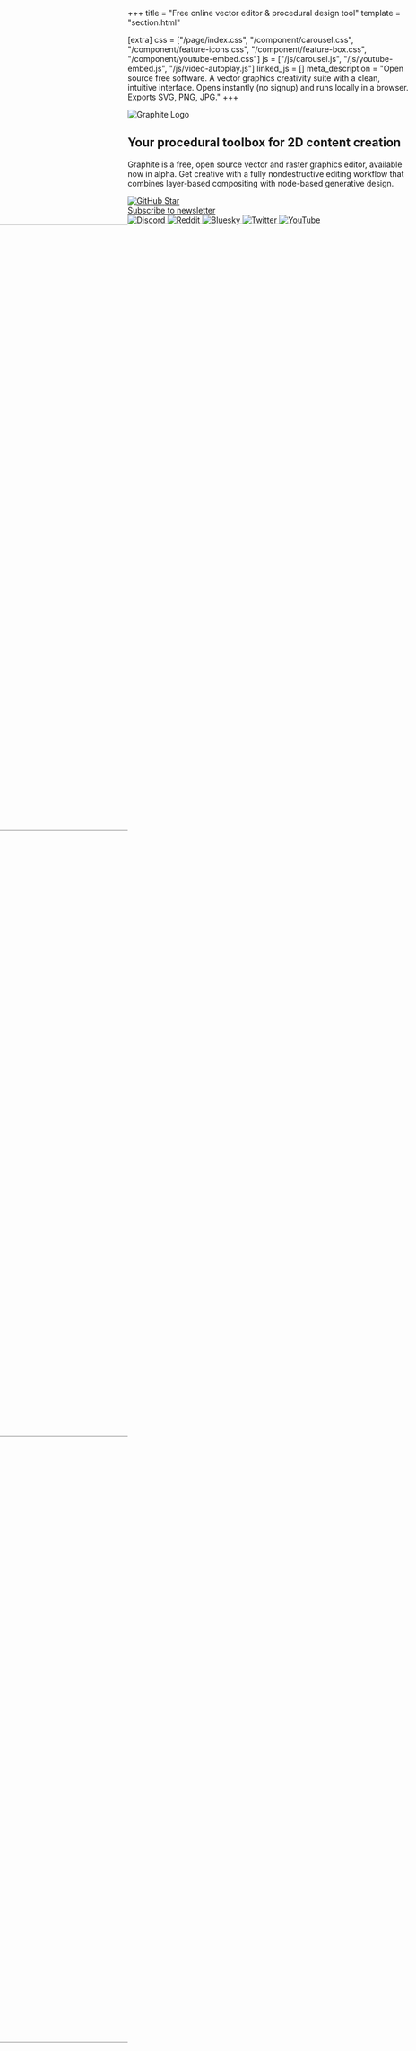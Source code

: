 +++
title = "Free online vector editor & procedural design tool"
template = "section.html"

[extra]
css = ["/page/index.css", "/component/carousel.css", "/component/feature-icons.css", "/component/feature-box.css", "/component/youtube-embed.css"]
js = ["/js/carousel.js", "/js/youtube-embed.js", "/js/video-autoplay.js"]
linked_js = []
meta_description = "Open source free software. A vector graphics creativity suite with a clean, intuitive interface. Opens instantly (no signup) and runs locally in a browser. Exports SVG, PNG, JPG."
+++

<!-- replacements::text_balancer() -->

<!-- ▛ LOGO ▜ -->
<section id="logo">
<div class="block">
	<img src="https://static.graphite.rs/logos/graphite-logotype-color.svg" alt="Graphite Logo" />
</div>
</section>
<!-- ▙ LOGO ▟ -->

<!-- ▛ TAGLINE ▜ -->
<section id="tagline">
<div class="block">

<h1 class="balance-text">Your <span>procedural</span> toolbox for 2D content creation</h1>

<p class="balance-text">Graphite is a free, open source vector and raster graphics editor, available now in alpha. Get creative with a fully nondestructive editing workflow that combines layer-based compositing with node-based generative design.</p>

</div>
</section>
<!-- ▙ TAGLINE ▟ -->
<!--                -->
<!-- ▛ QUICK LINKS ▜ -->
<section id="quick-links" data-quick-links>

<div class="call-to-action-buttons">
	<a href="https://github.com/GraphiteEditor/Graphite" class="button github-stars">
		<img src="https://static.graphite.rs/icons/github.svg" alt="GitHub" />
		<span class="arrow">Star</span>
		<div data-github-stars></div>
	</a>
	<a href="#newsletter" class="button arrow">Subscribe to newsletter</a>
</div>
<div class="social-media-buttons">
	<a href="https://discord.graphite.rs" target="_blank">
		<img src="https://static.graphite.rs/icons/discord__2.svg" alt="Discord" />
	</a>
	<a href="https://www.reddit.com/r/graphite/" target="_blank">
		<img src="https://static.graphite.rs/icons/reddit__3.svg" alt="Reddit" />
	</a>
	<a href="https://bsky.app/profile/graphiteeditor.bsky.social" target="_blank">
		<img src="https://static.graphite.rs/icons/bluesky.svg" alt="Bluesky" />
	</a>
	<a href="https://twitter.com/graphiteeditor" target="_blank">
		<img src="https://static.graphite.rs/icons/twitter.svg" alt="Twitter" />
	</a>
	<a href="https://www.youtube.com/@GraphiteEditor" target="_blank">
		<img src="https://static.graphite.rs/icons/youtube.svg" alt="YouTube" />
	</a>
</div>

</section>

<script>
(async () => {
	const element = document.querySelector("[data-github-stars]");
	try {
		const response = await fetch("https://api.github.com/repos/graphiteeditor/graphite?per_page=1");
		const json = await response.json();
		const stars = parseInt(json.stargazers_count);
		if (!stars) throw new Error();
		let quantity = stars.toLocaleString("en-US");
		element.innerText = quantity;
		// Force repaint to work around Safari bug <https://bugs.webkit.org/show_bug.cgi?id=286403> (remove this and its data attribute when the bug is fixed and widely deployed)
		document.querySelector("[data-quick-links]").style.transform = "scale(1)";
	} catch {
		element.remove();
	}
})();
</script>
<!-- ▙ QUICK LINKS ▟ -->

<!-- ▛ SCREENSHOTS ▜ -->
<section id="screenshots" class="carousel window-size-1" data-carousel data-carousel-jostle-hint>

<div class="carousel-slide" data-carousel-slide>
	<img src="https://static.graphite.rs/content/index/gui-mockup-nodes__8.avif" onerror="this.onerror = null; this.src = this.src.replace('.avif', '.png')" alt="" style="transform: translateX(-100%)" data-carousel-image />
	<!-- Above is a copy of the last -->
	<img onerror="this.onerror = null; this.src = this.src.replace('.avif', '.png')" alt="" style="transform: translateX(-100%)" data-carousel-image width="1920" height="1080" loading="lazy" src="https://static.graphite.rs/content/index/gui-demo-painted-dreams__3.avif" />
	<img onerror="this.onerror = null; this.src = this.src.replace('.avif', '.png')" alt="" style="transform: translateX(-100%)" data-carousel-image width="1920" height="1080" loading="lazy" src="https://static.graphite.rs/content/index/magazine-page-layout__2.avif" />
	<img onerror="this.onerror = null; this.src = this.src.replace('.avif', '.png')" alt="" style="transform: translateX(-100%)" data-carousel-image width="1920" height="1080" loading="lazy" src="https://static.graphite.rs/content/index/gui-demo-node-graph-isometric-fountain.avif" />
	<img onerror="this.onerror = null; this.src = this.src.replace('.avif', '.png')" alt="" style="transform: translateX(-100%)" data-carousel-image width="1920" height="1080" loading="lazy" src="https://static.graphite.rs/content/index/gui-demo-fractal__3.avif" />
	<img onerror="this.onerror = null; this.src = this.src.replace('.avif', '.png')" alt="" style="transform: translateX(-100%)" data-carousel-image width="1920" height="1080" loading="lazy" src="https://static.graphite.rs/content/index/gui-mockup-nodes__8.avif" />
	<!-- Below is a copy of the first -->
	<img src="https://static.graphite.rs/content/index/gui-demo-painted-dreams__3.avif" onerror="this.onerror = null; this.src = this.src.replace('.avif', '.png')" alt="" style="transform: translateX(-100%)" data-carousel-image />
</div>

<div class="carousel-slide torn left" data-carousel-slide-torn-left></div>
<div class="carousel-slide torn right" data-carousel-slide-torn-right></div>

<div class="screenshot-details">

<div class="carousel-controls">

<button class="direction prev" data-carousel-prev aria-label="Move to previous screenshot">

<svg width="40" height="40" viewBox="0 0 40 40" xmlns="http://www.w3.org/2000/svg">

<path d="M20,0C8.95,0,0,8.95,0,20c0,11.05,8.95,20,20,20c11.05,0,20-8.95,20-20C40,8.95,31.05,0,20,0z M20,38c-9.93,0-18-8.07-18-18S10.07,2,20,2s18,8.07,18,18S29.93,38,20,38z" />
<polygon points="24.71,10.71 23.29,9.29 12.59,20 23.29,30.71 24.71,29.29 15.41,20" />

</svg>

</button>
<button class="dot active" data-carousel-dot aria-label="Move to screenshot 1"></button>
<button class="dot" data-carousel-dot aria-label="Move to screenshot 2"></button>
<button class="dot" data-carousel-dot aria-label="Move to screenshot 3"></button>
<button class="dot" data-carousel-dot aria-label="Move to screenshot 4"></button>
<button class="dot" data-carousel-dot aria-label="Move to screenshot 5"></button>
<button class="direction next" data-carousel-next aria-label="Move to next screenshot">

<svg width="40" height="40" viewBox="0 0 40 40" xmlns="http://www.w3.org/2000/svg">

<path d="M20,0C8.95,0,0,8.95,0,20c0,11.05,8.95,20,20,20c11.05,0,20-8.95,20-20C40,8.95,31.05,0,20,0z M20,38c-9.93,0-18-8.07-18-18S10.07,2,20,2s18,8.07,18,18S29.93,38,20,38z" />
<polygon points="16.71,9.29 15.29,10.71 24.59,20 15.29,29.29 16.71,30.71 27.41,20" />

</svg>

</button>

</div>
<div class="screenshot-description">

<p data-carousel-description class="active">
	<a href="https://editor.graphite.rs/#demo/painted-dreams"><em>Painted Dreams</em></a> — Made using nondestructive boolean operations and procedural polka dot patterns
</p>
<p data-carousel-description>
	Design for a magazine spread, a preview of the upcoming focus on desktop publishing
</p>
<p data-carousel-description>
	<a href="https://editor.graphite.rs/#demo/isometric-fountain"><em>Isometric Fountain</em></a> — All layer stacks are represented, under the hood, by a nondestructive node graph
</p>
<p data-carousel-description>
	Mandelbrot fractal filled with a noise pattern, procedurally generated and infinitely scalable
</p>
<p data-carousel-description>
	Coming soon: this user interface mockup shows the raster image editing features planned for 2025
</p>

</div>

</div>
</section>
<!-- ▙ SCREENSHOTS ▟ -->
<!--                 -->
<!-- ▛ OVERVIEW ▜ -->
<section id="overview" class="feature-box-outer">
<div class="feature-box-inner">

<div class="block">

<h1 class="feature-box-header">Software overview</h1>

---

<!-- As a new entrant to the open source digital content creation landscape, Graphite has a unique formula for success: -->

Starting life as a vector editor, Graphite is evolving into a generalized, all-in-one graphics toolbox that's built more like a game engine than a conventional creative app. The editor's tools wrap its node graph core, providing user-friendly workflows for vector, raster, and beyond.

</div>
<div class="block workflows">

## One app to rule them all

Stop jumping between programs. Upcoming tools will make Graphite a first-class content creation suite for many workflows, including:

<div class="feature-icons stacked no-background">
	<div class="feature-icon">
		<img class="atlas" style="--atlas-index: 12" src="https://static.graphite.rs/icons/icon-atlas-features__2.png" alt="" />
		<span>Graphic Design</span>
	</div>
	<div class="feature-icon">
		<img class="atlas" style="--atlas-index: 17" src="https://static.graphite.rs/icons/icon-atlas-features__2.png" alt="" />
		<span>Motion Graphics</span>
	</div>
	<div class="feature-icon">
		<img class="atlas" style="--atlas-index: 13" src="https://static.graphite.rs/icons/icon-atlas-features__2.png" alt="" />
		<span>Image Editing</span>
	</div>
	<div class="feature-icon">
		<img class="atlas" style="--atlas-index: 14" src="https://static.graphite.rs/icons/icon-atlas-features__2.png" alt="" />
		<span>Digital Painting</span>
	</div>
	<div class="feature-icon">
		<img class="atlas" style="--atlas-index: 15" src="https://static.graphite.rs/icons/icon-atlas-features__2.png" alt="" />
		<span>Page Layout & Print</span>
	</div>
	<div class="feature-icon">
		<img class="atlas" style="--atlas-index: 16" src="https://static.graphite.rs/icons/icon-atlas-features__2.png" alt="" />
		<span>VFX Compositing</span>
	</div>
</div>

</div>
<div class="diptych">

<div class="block">

## Current features

<div class="feature-icons">
	<div class="feature-icon">
		<img class="atlas" style="--atlas-index: 0" src="https://static.graphite.rs/icons/icon-atlas-features__2.png" alt="" />
		<span>Vector editing tools</span>
	</div>
	<div class="feature-icon">
		<img class="atlas" style="--atlas-index: 10" src="https://static.graphite.rs/icons/icon-atlas-features__2.png" alt="" />
		<span>Procedural workflow for graphic design</span>
	</div>
	<div class="feature-icon">
		<img class="atlas" style="--atlas-index: 8" src="https://static.graphite.rs/icons/icon-atlas-features__2.png" alt="" />
		<span>Node-based layers</span>
	</div>
	<div class="feature-icon">
		<img class="atlas" style="--atlas-index: 3" src="https://static.graphite.rs/icons/icon-atlas-features__2.png" alt="" />
		<span>Forever free and open source</span>
	</div>
</div>

Presently, Graphite is a lightweight offline web app with features primarily oriented around procedural vector graphics editing.

</div>
<div class="block">

## Upcoming features

<div class="feature-icons">
	<div class="feature-icon">
		<img class="atlas" style="--atlas-index: 4" src="https://static.graphite.rs/icons/icon-atlas-features__2.png" alt="" />
		<span>All-in-one creative tool for all things 2D</span>
	</div>
	<div class="feature-icon">
		<img class="atlas" style="--atlas-index: 5" src="https://static.graphite.rs/icons/icon-atlas-features__2.png" alt="" />
		<span>Fully-featured raster manipulation</span>
	</div>
	<div class="feature-icon">
		<img class="atlas" style="--atlas-index: 7" src="https://static.graphite.rs/icons/icon-atlas-features__2.png" alt="" />
		<span>Windows/Mac/Linux native apps + web</span>
	</div>
	<div class="feature-icon">
		<img class="atlas" style="--atlas-index: 6" src="https://static.graphite.rs/icons/icon-atlas-features__2.png" alt="" />
		<span>Live collaborative editing</span>
	</div>
</div>

<a href="/features#roadmap" class="button arrow">Roadmap</a>

</div>

</div>
<div class="block">

## Desktop-first and web-ready

Where's the download? The web app is [currently live](https://editor.graphite.rs) and desktop apps for Windows, Mac, and Linux should be available in 2025.

Graphite is designed principally as a professional desktop application that is also accessible in a browser for quick, casual usage. It's built for speed with (nearly) no JavaScript. And regardless of platform, your work runs locally and privately on your own hardware. There is no server.

<a href="https://github.com/GraphiteEditor/Graphite/issues/2535" target="_blank">Engineering the tech</a> for a native app distributed across three new platforms takes extra time. That's why supporting the web platform, which keeps up-to-date and reaches all devices, has been the initial target. For now, you can <a href="https://support.google.com/chrome/answer/9658361" target="_blank">install the app as a PWA</a> for a desktop-like experience.

Once it's ready to shine, Graphite's code architecture is structured to deliver native performance for your graphically intensive workloads on desktop platforms and very low overhead on the web thanks to WebAssembly and WebGPU, new high-performance browser technologies.

</div>

</div>
</section>
<!-- ▙ OVERVIEW ▟ -->
<!--                  -->
<!-- ▛ PROCEDURALISM ▜ -->
<section id="proceduralism" class="feature-box-outer">
<div class="feature-box-inner">

<div class="block">

<h1 class="feature-box-header">The power of proceduralism</h1>

---

Graphite is the first and only graphic design package built for procedural editing — where everything you make is nondestructive.

</div>

<div class="diptych red-dress">

<div class="block video-background">
	<video loop muted playsinline disablepictureinpicture disableremoteplayback data-auto-play preload="none" poster="https://static.graphite.rs/content/index/procedural-demo-red-dress-poster.avif">
		<source src="https://static.graphite.rs/content/index/procedural-demo-red-dress.webm" type="video/webm" />
		<source src="https://static.graphite.rs/content/index/procedural-demo-red-dress.mp4" type="video/mp4" />
	</video>
</div>

<div class="block description">

<h1 class="feature-box-header balance-text">Explore parametric possibilities</h1>

Save hours on tedious alterations and make better creative choices. Graphite lets you iterate rapidly by adjusting node parameters instead of individual elements.

Scatter circles with just a couple nodes...  
Want them denser? Bigger? Those are sliders.  
Want a different placement area? Just tweak the path.

<a href="https://editor.graphite.rs/#demo/red-dress">Open this artwork</a> and give it a try yourself.

</div>

</div>
<div class="diptych leaves">

<div class="block description">

<h1 class="feature-box-header balance-text">Mix and morph anything</h1>

Nondestructive editing means every decision is tied to a parameter you can adjust later on. Use Graphite to interpolate between any states just by dragging value sliders.

Blend across color schemes. Morph shapes before they're scattered around the canvas. The options are endless.

<a href="https://editor.graphite.rs/#demo/changing-seasons">Open this artwork</a> and give it a try yourself.

</div>

<div class="block video-background">
	<video loop muted playsinline disablepictureinpicture disableremoteplayback data-auto-play preload="none" poster="https://static.graphite.rs/content/index/procedural-demo-leaves-poster.avif">
		<source src="https://static.graphite.rs/content/index/procedural-demo-leaves.webm" type="video/webm" />
		<source src="https://static.graphite.rs/content/index/procedural-demo-leaves.mp4" type="video/mp4" />
	</video>
</div>

</div>
<div class="block pipelines">

## Geared for generative pipelines

Graphite's representation of artwork as a node graph lets you customize, compose, reuse, share, and automate your content workflows:

<div class="feature-icons four-wide">
	<div class="feature-icon">
		<img class="atlas" style="--atlas-index: 9" src="https://static.graphite.rs/icons/icon-atlas-features__2.png" alt="" />
		<span class="balance-text">Infinitely pan and zoom, export any resolution with no pixelation</span>
	</div>
	<div class="feature-icon">
		<img class="atlas" style="--atlas-index: 2" src="https://static.graphite.rs/icons/icon-atlas-features__2.png" alt="" />
		<span class="balance-text">Modular node-based pipelines for generative AI <em>(future)</em></span>
	</div>
	<div class="feature-icon">
		<img class="atlas" style="--atlas-index: 11" src="https://static.graphite.rs/icons/icon-atlas-features__2.png" alt="" />
		<span class="balance-text">Asset pipelines for studio production environments <em>(future)</em></span>
	</div>
</div>

</div>

</div>
</section>
<!-- ▙ PROCEDURALISM ▟ -->
<!--                 -->
<!-- ▛ DONATE ▜ -->
<section id="donate" class="block">

<div class="block">

## Support the mission

Free software doesn't grow on trees! Chip in your share of the (very real) development costs so you're not leaving others to pick up the tab. Becoming a member (or giving a one-time donation) lets you help maintain Graphite's sustainability and independence.

<a href="/donate" class="button arrow">Become a member</a>

</div>

</section>
<!-- ▙ DONATE ▟ -->
<!--                -->
<!-- ▛ NEWSLETTER ▜ -->
<section id="newsletter" class="feature-box-narrow">
<div id="newsletter-success"><!-- Used only as a URL hash fragment anchor --></div>

<div class="diptych">

<div class="block newsletter-signup">

<h1 class="feature-box-header">Stay in the loop</h1>

Subscribe to the newsletter for quarterly updates on major development progress. And follow along, or join the conversation, on social media.

<div class="newsletter-success">

## Thanks!

You'll receive your first newsletter email with the next major Graphite news.

</div>
<form action="https://graphite.rs/newsletter-signup" method="post">
	<div class="same-line">
		<div class="input-column name">
			<label for="newsletter-name">First + last name:</label>
			<input id="newsletter-name" name="name" type="text" required />
		</div>
		<div class="input-column phone">
			<label for="newsletter-phone">Phone:</label>
			<input id="newsletter-phone" name="phone" type="text" tabindex="-1" autocomplete="off" />
		</div>
		<div class="input-column email">
			<label for="newsletter-email">Email address:</label>
			<input id="newsletter-email" name="email" type="email" required />
		</div>
	</div>
	<div class="input-column submit">
		<input type="submit" value="Subscribe" class="button" />
	</div>
</form>

</div>
<div class="block social-media-links">

<a href="https://discord.graphite.rs" target="_blank">
	<img src="https://static.graphite.rs/icons/discord__2.svg" alt="" />
	<span class="link not-uppercase arrow">Discord</span>
</a>
<a href="https://www.reddit.com/r/graphite/" target="_blank">
	<img src="https://static.graphite.rs/icons/reddit__3.svg" alt="" />
	<span class="link not-uppercase arrow">Reddit</span>
</a>
<a href="https://bsky.app/profile/graphiteeditor.bsky.social" target="_blank">
	<img src="https://static.graphite.rs/icons/bluesky.svg" alt="" />
	<span class="link not-uppercase arrow">Bluesky</span>
</a>
<a href="https://twitter.com/graphiteeditor" target="_blank">
	<img src="https://static.graphite.rs/icons/twitter.svg" alt="" />
	<span class="link not-uppercase arrow">Twitter</span>
</a>
<a href="https://www.youtube.com/@GraphiteEditor" target="_blank">
	<img src="https://static.graphite.rs/icons/youtube.svg" alt="" />
	<span class="link not-uppercase arrow">YouTube</span>
</a>

</div>

</div>
</section>
<!-- ▙ NEWSLETTER ▟ -->
<!--                -->
<!-- ▛ DIVE IN ▜ -->
<section id="dive-in" class="block">

<div class="block">

## Ready to dive in?

Get started with Graphite by following along to a hands-on quickstart tutorial.

<div class="block video-container">
<div>
<div class="youtube-embed aspect-16x9">
	<img data-youtube-embed="7gjUhl_3X10" loading="lazy" src="https://static.graphite.rs/content/index/tutorial-1-youtube.avif" onerror="this.onerror = null; this.src = this.src.replace('.avif', '.png')" alt="Graphite Tutorial 1 - Hands-On Quickstart" />
</div>
</div>
</div>

<div class="buttons">
<a href="https://editor.graphite.rs" class="button arrow">Launch Graphite</a>
<a href="/learn" class="button arrow">Continue learning</a>
</div>

</div>

</section>
<!-- ▙ DIVE IN ▟ -->
<!--                 -->
<!-- ▛ RECENT NEWS ▜ -->
<section id="recent-news" class="feature-box-outer">
<div class="feature-box-inner">

<h1 class="feature-box-header">Recent news <span> / </span> <a href="/blog" class="link arrow">More in the blog</a></h1>

---

<div class="diptych">
<!-- replacements::blog_posts(count = 2) -->
</div>

</div>
</section>
<!-- ▙ RECENT NEWS ▟ -->
<!--                  -->
<!-- ▛ DEMO VIDEO ▜ -->
<!--
<section id="demo-video">
<div class="block">
Watch this timelapse showing the process of mixing traditional vector art (tracing a physical sketch and colorizing it, first two minutes) with using Imaginate to generate a background (last 45 seconds).
<div class="youtube-embed aspect-16x9">
	<img data-youtube-embed="JgJvAHQLnXA" src="https://static.graphite.rs/content/index/commander-basstronaut-youtube.avif" onerror="this.onerror = null; this.src = this.src.replace('.avif', '.png')" alt="Graphite - Vector Editing: &quot;Commander Basstronaut&quot; Artwork (25x Timelapse)" />
</div>
(Recorded in an older version of Graphite from early 2023.)
</div>
</section>
-->
<!-- ▙ DEMO VIDEO ▟ -->
<!--                 -->
<!-- ▛ IMAGINATE ▜ -->

<!-- TODO: Reenable when Imaginate is properly working again -->

<!--

<section id="imaginate">

<div class="block">

<h1><span class="alternating-text"><span>Co-create</span><span>Ideate</span><span>Illustrate</span><span>Generate</span><span>Iterate</span></span> with Imaginate</h1>

**Imaginate** is a node powered by <a href="https://en.wikipedia.org/wiki/Stable_Diffusion" target="_blank">Stable Diffusion</a> that makes AI-assisted art creation an easy, nondestructive process.
[Learn how](/learn/node-graph/imaginate) it works.

</div>
<div class="diptych">

<div class="block">

<h2 class="balance-text">Add a touch of style</h2>

**Magically reimagine your vector drawings** in a fresh new style. Just place an Imaginate node between your layers and describe how it should end up looking.

<div class="image-comparison" data-image-comparison style="--comparison-percent: 50%">
	<div class="crop-container">
		<img src="https://static.graphite.rs/content/index/light-bulb-before.avif" onerror="this.onerror = null; this.src = this.src.replace('.avif', '.png')" alt="Vector illustration of a light bulb" />
	</div>
	<div class="crop-container">
		<img src="https://static.graphite.rs/content/index/light-bulb-after.avif" onerror="this.onerror = null; this.src = this.src.replace('.avif', '.png')" alt="Watercolor painting of a light bulb" />
	</div>
	<div class="slide-bar">
		<div class="arrows">
			<div></div>
			<svg xmlns="http://www.w3.org/2000/svg" viewBox="0 0 13 22">
				<path d="M12.71 1.71 11.29.29.59 11l10.7 10.71 1.42-1.42L3.41 11Z" />
			</svg>
			<svg xmlns="http://www.w3.org/2000/svg" viewBox="0 0 13 22">
				<path d="M12.71 1.71 11.29.29.59 11l10.7 10.71 1.42-1.42L3.41 11Z" />
			</svg>
		</div>
	</div>
</div>

<blockquote class="balance-text require-polyfill"><strong>Watercolor painting</strong> of a light bulb gleaming with an exclamation mark inside</blockquote>

</div>
<div class="block">

## Work fast and sloppy

**Doodle a rough draft** without stressing over the details. Let Imaginate add the finishing touches to your artistic vision. Iterate with more passes until you're happy.

<div class="image-comparison" data-image-comparison style="--comparison-percent: 50%">
	<div class="crop-container">
		<img src="https://static.graphite.rs/content/index/california-poppies-before.avif" onerror="this.onerror = null; this.src = this.src.replace('.avif', '.png')" alt="Sloppy poppy: vector doodle of California poppy flowers wrapped around a circle" />
	</div>
	<div class="crop-container">
		<img src="https://static.graphite.rs/content/index/california-poppies-after.avif" onerror="this.onerror = null; this.src = this.src.replace('.avif', '.png')" alt="Polished poppy: artistic, high-quality illustration of California poppy flowers wrapped around a circle" />
	</div>
	<div class="slide-bar">
		<div class="arrows">
			<div></div>
			<svg xmlns="http://www.w3.org/2000/svg" viewBox="0 0 13 22">
				<path d="M12.71 1.71 11.29.29.59 11l10.7 10.71 1.42-1.42L3.41 11Z" />
			</svg>
			<svg xmlns="http://www.w3.org/2000/svg" viewBox="0 0 13 22">
				<path d="M12.71 1.71 11.29.29.59 11l10.7 10.71 1.42-1.42L3.41 11Z" />
			</svg>
		</div>
	</div>
</div>

<blockquote class="balance-text require-polyfill"><strong>Botanical illustration</strong> of California poppies wrapped around a circle</blockquote>

</div>

</div>

</section>

-->

<!-- ▙ IMAGINATE ▟ -->
